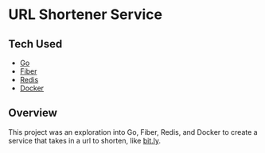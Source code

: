 # URL Shortener Service

## Tech Used

- [Go](https://go.dev/)
- [Fiber](https://gofiber.io/)
- [Redis](https://github.com/redis/go-redis/)
- [Docker](https://www.docker.com/)

## Overview

This project was an exploration into Go, Fiber, Redis, and Docker to create a service that takes in a url to shorten, like [bit.ly](https://bitly.com/).

